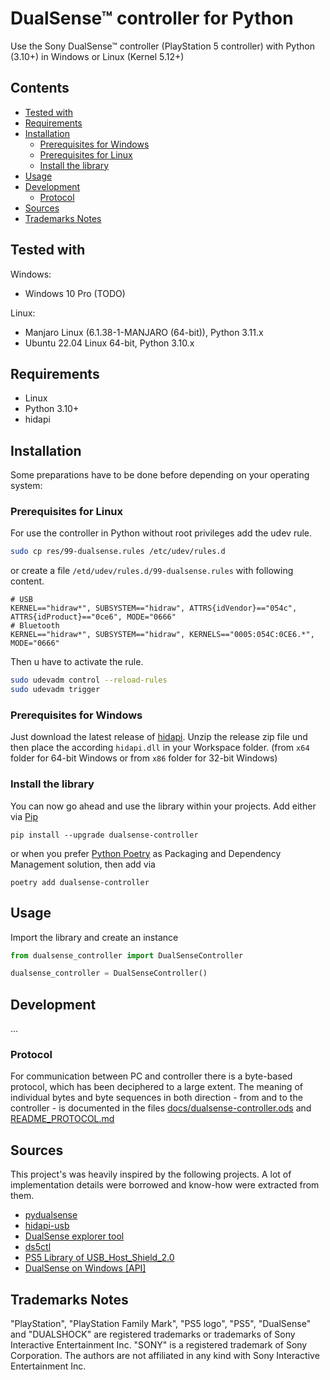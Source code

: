 # DualSense™ controller for Python

Use the Sony DualSense™ controller (PlayStation 5 controller) with Python (3.10+) in Windows or Linux (Kernel 5.12+)

## Contents

- [Tested with](#tested-with)
- [Requirements](#requirements)
- [Installation](#installation)
    - [Prerequisites for Windows](#prerequisites-for-windows)
    - [Prerequisites for Linux](#prerequisites-for-linux)
    - [Install the library](#install-the-library)
- [Usage](#usage)
- [Development](#development)
    - [Protocol](#protocol)
- [Sources](#sources)
- [Trademarks Notes](#trademarks-notes)

## Tested with

Windows:

- Windows 10 Pro (TODO)

Linux:

- Manjaro Linux (6.1.38-1-MANJARO (64-bit)), Python 3.11.x
- Ubuntu 22.04 Linux 64-bit, Python 3.10.x

## Requirements

- Linux
- Python 3.10+
- hidapi

## Installation

Some preparations have to be done before depending on your operating system:

### Prerequisites for Linux

For use the controller in Python without root privileges add the udev rule.

```bash
sudo cp res/99-dualsense.rules /etc/udev/rules.d
```

or create a file `/etd/udev/rules.d/99-dualsense.rules` with following content.

```
# USB
KERNEL=="hidraw*", SUBSYSTEM=="hidraw", ATTRS{idVendor}=="054c", ATTRS{idProduct}=="0ce6", MODE="0666"
# Bluetooth
KERNEL=="hidraw*", SUBSYSTEM=="hidraw", KERNELS=="0005:054C:0CE6.*", MODE="0666"
```

Then u have to activate the rule.

```bash
sudo udevadm control --reload-rules
sudo udevadm trigger
```

### Prerequisites for Windows

Just download the latest release of [hidapi](https://github.com/libusb/hidapi/releases).
Unzip the release zip file und then place the according `hidapi.dll` in your Workspace folder.
(from `x64` folder for 64-bit Windows or from `x86` folder for 32-bit Windows)

### Install the library

You can now go ahead and use the library within your projects.
Add either via [Pip](https://pypi.org/project/pip/)

```shell
pip install --upgrade dualsense-controller
```

or when you prefer [Python Poetry](https://python-poetry.org/) as Packaging and Dependency Management solution,
then add via

```shell
poetry add dualsense-controller
```

## Usage

Import the library and create an instance

```python
from dualsense_controller import DualSenseController

dualsense_controller = DualSenseController()
```

## Development

...

### Protocol

For communication between PC and controller there is a byte-based protocol, which has been deciphered to a large extent.
The meaning of individual bytes and byte sequences in both direction - from and to the controller - is documented in the
files [docs/dualsense-controller.ods](https://github.com/yesbotics/dualsense-controller-python/blob/main/docs/dualsense-controller.ods)
and [README_PROTOCOL.md](https://github.com/yesbotics/dualsense-controller-python/blob/main/README_PROTOCOL.md)

## Sources

This project's was heavily inspired by the following projects.
A lot of implementation details were borrowed and know-how were extracted from them.

- [pydualsense](https://github.com/flok/pydualsense)
- [hidapi-usb](https://github.com/flok/hidapi-cffi)
- [DualSense explorer tool](https://github.com/nondebug/dualsense)
- [ds5ctl](https://github.com/theY4Kman/ds5ctl)
- [PS5 Library of USB_Host_Shield_2.0](https://github.com/felis/USB_Host_Shield_2.0#ps5-library)
- [DualSense on Windows \[API\]](https://github.com/Ohjurot/DualSense-Windows)

## Trademarks Notes

"PlayStation", "PlayStation Family Mark", "PS5 logo", "PS5", "DualSense" and "DUALSHOCK"
are registered trademarks or trademarks of Sony Interactive Entertainment Inc.
"SONY" is a registered trademark of Sony Corporation.
The authors are not affiliated in any kind with Sony Interactive Entertainment Inc.
